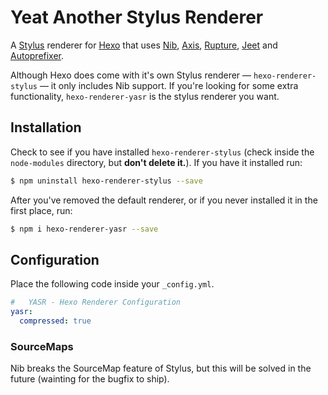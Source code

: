 #  Yeat Another Stylus Renderer

A [Stylus] renderer for [Hexo] that uses [Nib], [Axis], [Rupture], [Jeet] and [Autoprefixer].

Although Hexo does come with it's own Stylus renderer &mdash; `hexo-renderer-stylus` &mdash; it only includes Nib support. If you're looking for some extra functionality, `hexo-renderer-yasr` is the stylus renderer you want.

## Installation

Check to see if you have installed `hexo-renderer-stylus` (check inside the `node-modules` directory, but **don't delete it.**). If you have it installed run:
``` bash
$ npm uninstall hexo-renderer-stylus --save
```

After you've removed the default renderer, or if you never installed it in the first place, run:

``` bash
$ npm i hexo-renderer-yasr --save
```

## Configuration

Place the following code inside your `_config.yml`.

``` yaml
#   YASR - Hexo Renderer Configuration
yasr:
  compressed: true
```

### SourceMaps

Nib breaks the SourceMap feature of Stylus, but this will be solved in the future (wainting for the bugfix to ship).

[Hexo]: http://hexo.io/
[Stylus]: http://styl.us
[Nib]: http://nib.com
[Axis]: http://axis.cx
[Jeet]: http://jeet.gs
[Autoprefixer]: http://autoprefix.er
[Rupture]: http://rupture.cx
